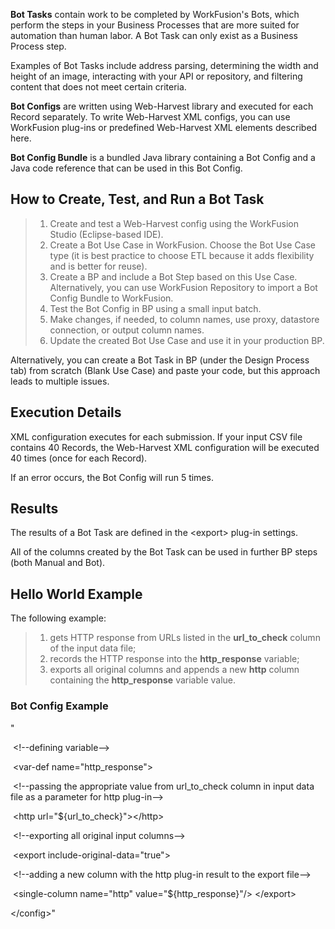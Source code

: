 **Bot Tasks** contain work to be completed by WorkFusion's Bots, which perform the steps in your Business Processes that are more suited for automation than human labor. A Bot Task can only exist as a Business Process step.

Examples of Bot Tasks include address parsing, determining the width and height of an image, interacting with your API or repository, and filtering content that does not meet certain criteria.

**Bot Configs** are written using Web-Harvest library and executed for each Record separately. To write Web-Harvest XML configs, you can use WorkFusion plug-ins or predefined Web-Harvest XML elements described here.

**Bot Config Bundle** is a bundled Java library containing a Bot Config and a Java code reference that can be used in this Bot Config.

## **How to Create, Test, and Run a Bot Task**

> 1. Create and test a Web-Harvest config using the WorkFusion Studio (Eclipse-based IDE).
>2. Create a Bot Use Case in WorkFusion. Choose the Bot Use Case type (it is best practice to choose ETL because it adds flexibility and is better for reuse).
> 3. Create a BP and include a Bot Step based on this Use Case. Alternatively, you can use WorkFusion Repository to import a Bot Config Bundle to WorkFusion.
>4. Test the Bot Config in BP using a small input batch.
> 5. Make changes, if needed, to column names, use proxy, datastore connection, or output column names.
>6. Update the created Bot Use Case and use it in your production BP.

Alternatively, you can create a Bot Task in BP (under the Design Process tab) from scratch (Blank Use Case) and paste your code, but this approach leads to multiple issues.

## **Execution Details**

XML configuration executes for each submission. If your input CSV file contains 40 Records, the Web-Harvest XML configuration will be executed 40 times (once for each Record).

If an error occurs, the Bot Config will run 5 times.

## **Results**

The results of a Bot Task are defined in the \<export> plug-in settings.

All of the columns created by the Bot Task can be used in further BP steps (both Manual and Bot).

## **Hello World Example**

The following example:

> 1. gets HTTP response from URLs listed in the **url_to_check** column of the input data file;
>2. records the HTTP response into the **http_response** variable;
> 3. exports all original columns and appends a new **http** column containing the **http_response** variable value.
>

### **Bot Config Example**

"<?xml version="1.0" encoding="UTF-8"?>

<config>

​     <!\--defining variable\--\>

​     <var-def name=\"http_response\"\>

​          <!\--passing the appropriate value from url_to_check column in input data file as a parameter for http plug-in\--\>

​          <http url=\"\${url_to_check}\"\>\</http>    </var-def>



​     <!\--exporting all original input columns\--\>

​     <export include-original-data=\"true\"\>

​         <!--adding a new column with the http plug-in result to the export file\--\>

​         <single-column name=\"http\" value=\"\${http_response}\"/> \</export>

\</config>"
